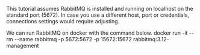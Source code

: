 This tutorial assumes RabbitMQ is installed and running on localhost on the standard port (5672). In case you use a different host, port or credentials, connections settings would require adjusting.

We can run RabbitMQ on docker with the command below.
docker run -it --rm --name rabbitmq -p 5672:5672 -p 15672:15672 rabbitmq:3.12-management

